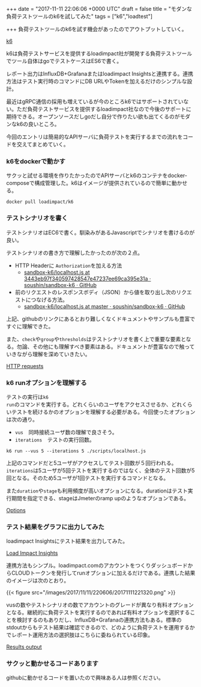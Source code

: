 
+++
date = "2017-11-11 22:06:06 +0000 UTC"
draft = false
title = "モダンな負荷テストツールのk6を試してみた"
tags = ["k6","loadtest"]

+++
負荷テストツールのk6を試す機会があったのでアウトプットしていく。

[k6](https://k6.io/)

k6は負荷テストサービスを提供するloadimpact社が開発する負荷テストツールでツール自体はgoでテストケースはES6で書く。

レポート出力はInfluxDB+Grafanaまたはloadimpact Insightsと連携する。連携方法はテスト実行時のコマンドにDB URLやTokenを加えるだけのシンプルな設計。

最近はgRPC通信の採用も増えているが今のところk6ではサポートされていない。ただ負荷テストサービスを提供するloadimpact社なので今後のサポートに期待できる。オープンソースだしgoだし自分で作りたい欲も出てくるのがモダンなk6の良いところ。

今回のエントリは簡易的なAPIサーバに負荷テストを実行するまでの流れをコードを交えてまとめていく。

### k6をdockerで動かす

サクッと試せる環境を作りたかったのでAPIサーバとk6のコンテナをdocker-composeで構成管理した。k6はイメージが提供されているので簡単に動かせる。

```
docker pull loadimpact/k6
```


### テストシナリオを書く

テストシナリオはEC6で書く。馴染みがあるJavascriptでシナリオを書けるのが良い。

テストシナリオの書き方で理解したかったのが次の２点。

<ul>
<li>HTTP Headerに <code>Authorization</code>を加える方法

<ul>
<li><a href="https://github.com/soushin/sandbox-k6/blob/3443eb97f340597428547e47237ee69ca395e31a/k6/scripts/localhost.js#L37-L43">sandbox-k6/localhost.js at 3443eb97f340597428547e47237ee69ca395e31a · soushin/sandbox-k6 · GitHub</a></li>
</ul>
</li>
<li>前のリクエストのレスポンスボディ（JSON）から値を取り出し次のリクエストにつなげる方法。

<ul>
<li><a href="https://github.com/soushin/sandbox-k6/blob/master/k6/scripts/localhost.js#L57-L60">sandbox-k6/localhost.js at master · soushin/sandbox-k6 · GitHub</a></li>
</ul>
</li>
</ul>


上記、githubのリンクにあるとおり難しくなくドキュメントやサンプルも豊富ですぐに理解できた。

また、<code>check</code>や<code>group</code>や<code>thresholds</code>はテストシナリオを書く上で重要な要素となる。勿論、その他にも理解すべき要素はある。ドキュメントが豊富なので触っていきながら理解を深めていきたい。

[HTTP requests](https://docs.k6.io/docs/http-requests)

### k6 runオプションを理解する

テストの実行は<code>k6 run</code>のコマンドを実行する。どれくらいのユーザをアクセスさせるか、どれくらいテストを続けるかのオプションを理解する必要がある。今回使ったオプションは次の通り。

<ul>
<li><code>vus</code>　同時接続ユーザ数の理解で良さそう。</li>
<li><code>iterations</code>　テストの実行回数。</li>
</ul>


```
k6 run --vus 5 --iterations 5 ./scripts/localhost.js
```


上記のコマンドだと5ユーザがアクセスしてテスト回数が５回行われる。<code>iterations</code>は5ユーザが5回テストを実行するのではなく、全体のテスト回数が5回となる。そのため5ユーザが1回テストを実行するコマンドとなる。

また<code>duration</code>や<code>stage</code>も利用頻度が高いオプションになる。durationはテスト実行期間を指定できる、stageはJmeterのramp upのようなオプションである。

[Options](https://docs.k6.io/docs/options#section-available-options)

### テスト結果をグラフに出力してみた

loadimpact Insightsにテスト結果を出力してみた。

[Load Impact Insights](https://docs.k6.io/docs/load-impact-insights)

連携方法もシンプル。loadimpact.comのアカウントをつくりダッシュボードからCLOUDトークンを発行してrunオプションに加えるだけである。連携した結果のイメージは次のとおり。

{{< figure src="/images/2017/11/11/220606/20171111221320.png"  >}}

vusの数やテストシナリオの数でアカウントのグレードが異なり有料オプションとなる。継続的に負荷テストを実行するのであれば有料オプションを選択することを検討するのもありだし、InfluxDB+Grafanaの連携方法もある。標準のstdoutからもテスト結果は確認できるので、どのように負荷テストを運用するかでレポート運用方法の選択肢はこちらに委ねられている印象。

[Results output](https://docs.k6.io/docs/results-output)

### サクッと動かせるコードあります

githubに動かせるコードを置いたので興味ある人は参照ください。


<div class="github-card" data-user="soushin" data-repo="sandbox-k6" data-width="400" data-height="" data-theme="default"></div>
<script src="https://cdn.jsdelivr.net/github-cards/latest/widget.js"></script>




